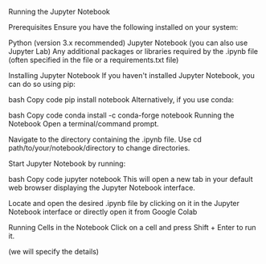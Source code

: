 Running the Jupyter Notebook

Prerequisites
Ensure you have the following installed on your system:

Python (version 3.x recommended)
Jupyter Notebook (you can also use Jupyter Lab)
Any additional packages or libraries required by the .ipynb file (often specified in the file or a requirements.txt file)

Installing Jupyter Notebook
If you haven't installed Jupyter Notebook, you can do so using pip:

bash
Copy code
pip install notebook
Alternatively, if you use conda:

bash
Copy code
conda install -c conda-forge notebook
Running the Notebook
Open a terminal/command prompt.

Navigate to the directory containing the .ipynb file.
Use cd path/to/your/notebook/directory to change directories.

Start Jupyter Notebook by running:

bash
Copy code
jupyter notebook
This will open a new tab in your default web browser displaying the Jupyter Notebook interface.

Locate and open the desired .ipynb file by clicking on it in the Jupyter Notebook interface or directly open it from Google Colab

Running Cells in the Notebook
Click on a cell and press Shift + Enter to run it.

(we will specify the details)
